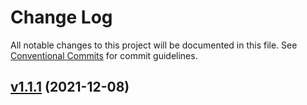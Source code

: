 # Change Log

All notable changes to this project will be documented in this file.
See [Conventional Commits](Https://conventionalcommits.org) for commit guidelines.

<!-- changelog -->

## [v1.1.1](https://gitlab.com/***PROJECT_PATH***/compare/v1.1.1...v1.1.1) (2021-12-08)



